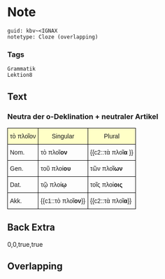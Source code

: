 # Note
```
guid: kbv~<IGNAX
notetype: Cloze (overlapping)
```

### Tags
```
Grammatik
Lektion8
```

## Text
<style type="text/css">
table  {border-collapse:collapse;border-spacing:0;}
table td{border-color:black;border-style:solid;border-width:1px;font-family:Arial, sans-serif;font-size:14px;
  overflow:hidden;padding:10px 5px;word-break:normal;}
table th{border-color:black;border-style:solid;border-width:1px;font-family:Arial, sans-serif;font-size:14px;
  font-weight:normal;overflow:hidden;padding:10px 5px;word-break:normal;background-color:#ffffc7;}
</style>
<h3>
  Neutra der o-Deklination + neutraler Artikel
</h3>
<table>
  <thead>
    <tr><th>τὸ πλοῖον</th><th>Singular</th><th>Plural</th></tr>
  </thead>
  <tbody>
    <tr><td>Nom.</td><td>τὸ πλοῖ<b>ον</b></td><td>{{c2::τὰ πλοῖ<b>α</b>
    }}</td></tr><tr><td>Gen.</td><td>τοῦ πλοί<b>ου</b></td><td>τῶν πλοῖ<b>ων</b></td></tr>
    <tr><td>Dat.</td><td>τῷ πλοί<b>ῳ</b></td><td>τοῖς πλοί<b>οις</b></td></tr>
    <tr><td>Akk.</td><td>{{c1::τὸ πλοῖ<b>ον</b>}}</td><td>{{c2::τὰ πλοῖ<b>α</b>}}</td></tr>
  </tbody>
</table>

## Back Extra
0,0,true,true

## Overlapping

